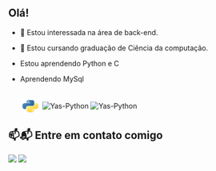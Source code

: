 ## Olá!
- 👀 Estou interessada na área de back-end.
- 🌱 Estou cursando graduação de Ciência da computação.
- Estou aprendendo Python e C
- Aprendendo MySql

  <div style="display: inline_block"><br>
  <img align="center" alt="Yas-Python" height="30" width="40" src="https://raw.githubusercontent.com/devicons/devicon/master/icons/python/python-original.svg">
  <img align="center" alt="Yas-Python" height="30" width="40" src="https://cdn.jsdelivr.net/gh/devicons/devicon@latest/icons/c/c-original.svg"/>
  <img align="center" alt="Yas-Python" height="30" width="40" src="https://cdn.jsdelivr.net/gh/devicons/devicon@latest/icons/mysql/mysql-original.svg" />
    
  </div>

## 📫📬 Entre em contato comigo 

<div> 
  <a href = "mailto:yasmymsdcastro@gmail.com"><img src="https://img.shields.io/badge/-Gmail-%23333?style=for-the-badge&logo=gmail&logoColor=white" target="_blank"></a>
  <a href="https://www.linkedin.com/in/yasmym-castro-897ab6279" target="_blank"><img src="https://img.shields.io/badge/-LinkedIn-%230077B5?style=for-the-badge&logo=linkedin&logoColor=white" target="_blank"></a> 
</div>
